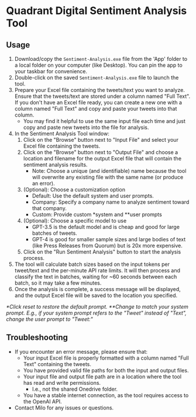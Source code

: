 # Quadrant Digital Sentiment Analysis Tool
## Usage
1. Download/copy the `Sentiment-Analysis.exe` file from the 'App' folder to a local folder on your computer (like Desktop). You can pin the app to your taskbar for convenience.
2. Double-click on the saved `Sentiment-Analysis.exe` file to launch the tool.
3. Prepare your Excel file containing the tweets/text you want to analyze. Ensure that the tweets/text are stored under a column named "Full Text". If you don't have an Excel file ready, you can create a new one with a column named "Full Text" and copy and paste your tweets into that column.
   - You may find it helpful to use the same input file each time and just copy and paste new tweets into the file for analysis.
4. In the Sentiment Analysis Tool window:
   1. Click on the "Browse" button next to "Input File" and select your Excel file containing the tweets.
   2. Click on the "Browse" button next to "Output File" and choose a location and filename for the output Excel file that will contain the sentiment analysis results.
      - Note: Choose a unique (and identifiable) name because the tool will overwrite any existing file with the same name (or produce an error).
   3. (Optional): Choose a customization option
      - Default: Use the default system and user prompts.
      - Company: Specify a company name to analyze sentiment toward that company.
      - Custom: Provide custom *system and **user prompts
   4. (Optional): Choose a specific model to use
      - GPT-3.5 is the default model and is cheap and good for large batches of tweets.
      - GPT-4 is good for smaller sample sizes and large bodies of text (like Press Releases from Quorum) but is 20x more expensive.
   5. Click on the "Run Sentiment Analysis" button to start the analysis process.
5. The tool will calculate batch sizes based on the input tokens per tweet/text and the per-minute API rate limits. It will then process and classify the text in batches, waiting for ~60 seconds between each batch, so it may take a few minutes.
6. Once the analysis is complete, a success message will be displayed, and the output Excel file will be saved to the location you specified.

_*Click reset to restore the default prompt._
_**Change to match your system prompt. E.g., if your system prompt refers to the "Tweet" instead of "Text", change the user prompt to "Tweet:"_
## Troubleshooting
- If you encounter an error message, please ensure that:
  - Your input Excel file is properly formatted with a column named "Full Text" containing the tweets.
  - You have provided valid file paths for both the input and output files.
  - Your input file and output file path are in a location where the tool has read and write permissions.
    - I.e., not the shared Onedrive folder.
  - You have a stable internet connection, as the tool requires access to the OpenAI API.
- Contact Milo for any issues or questions.

